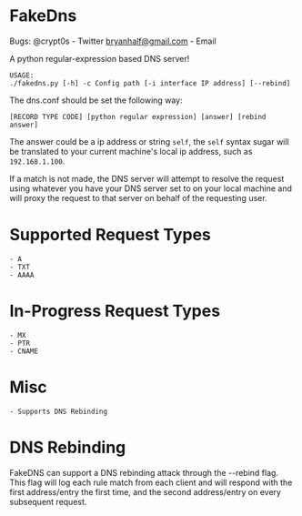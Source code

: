 FakeDns
=======

Bugs:
@crypt0s - Twitter
bryanhalf@gmail.com - Email


A python regular-expression based DNS server!

    USAGE:
    ./fakedns.py [-h] -c Config path [-i interface IP address] [--rebind]

The dns.conf should be set the following way:

    [RECORD TYPE CODE] [python regular expression] [answer] [rebind answer]

The answer could be a ip address or string `self`,
the `self` syntax sugar will be translated to your current machine's local ip address, such as `192.168.1.100`.

If a match is not made, the DNS server will attempt to resolve the request using whatever you have your DNS server set to on your local machine and will proxy the request to that server on behalf of the requesting user.

Supported Request Types
=======================
    - A
    - TXT
    - AAAA

In-Progress Request Types
=========================
    - MX
    - PTR
    - CNAME

Misc
====
    - Supports DNS Rebinding


DNS Rebinding
=============

FakeDNS can support a DNS rebinding attack through the --rebind flag.  This flag will log each rule match from each client and will respond with the first address/entry the first time, and the second address/entry on every subsequent request.
    
